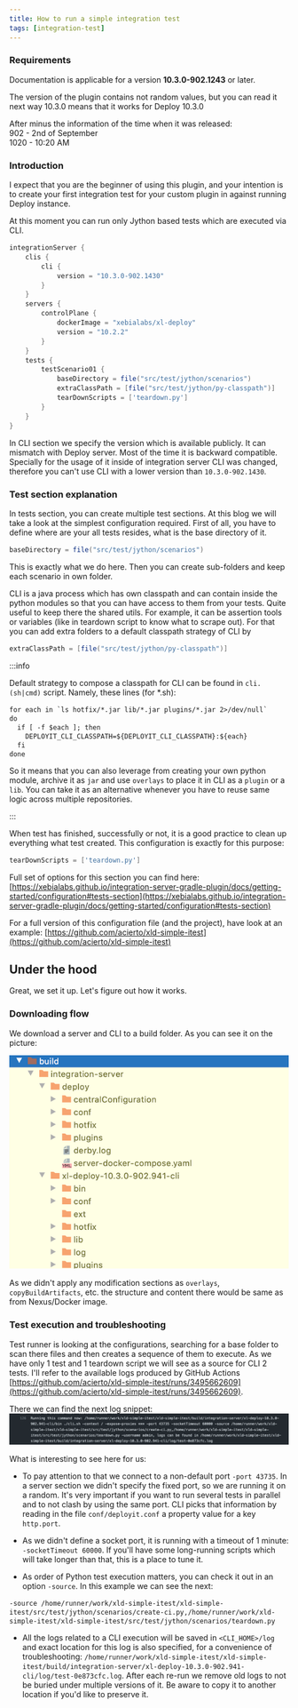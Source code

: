 ```yaml
---
title: How to run a simple integration test
tags: [integration-test]
---
```


### Requirements

Documentation is applicable for a version **10.3.0-902.1243** or later.

The version of the plugin contains not random values, but you can read it next way
10.3.0 means that it works for Deploy 10.3.0

After minus the information of the time when it was released: <br/>
902 - 2nd of September <br/>
1020 - 10:20 AM <br/>

### Introduction

I expect that you are the beginner of using this plugin, and your intention is to create your first integration test
for your custom plugin in against running Deploy instance. 

At this moment you can run only Jython based tests which are executed via CLI.

```groovy
integrationServer {
    clis {
        cli {
            version = "10.3.0-902.1430"
        }
    }
    servers {
        controlPlane {
            dockerImage = "xebialabs/xl-deploy"
            version = "10.2.2"
        }
    }
    tests {
        testScenario01 {
            baseDirectory = file("src/test/jython/scenarios")
            extraClassPath = [file("src/test/jython/py-classpath")]
            tearDownScripts = ['teardown.py']
        }
    }
}
```

In CLI section we specify the version which is available publicly. It can mismatch with Deploy server. 
Most of the time it is backward compatible. Specially for the usage of it inside of integration server CLI was changed,
therefore you can't use CLI with a lower version than `10.3.0-902.1430`. 

### Test section explanation

In tests section, you can create multiple test sections. At this blog we will take a look at the simplest configuration required.
First of all, you have to define where are your all tests resides, what is the base directory of it.

```groovy
baseDirectory = file("src/test/jython/scenarios")
```
This is exactly what we do here. Then you can create sub-folders and keep each scenario in own folder.

CLI is a java process which has own classpath and can contain inside the python modules so that you can have access to them from your tests.
Quite useful to keep there the shared utils. For example, it can be assertion tools or variables (like in teardown script to know what to scrape out).
For that you can add extra folders to a default classpath strategy of CLI by

```groovy
extraClassPath = [file("src/test/jython/py-classpath")]
```

:::info

Default strategy to compose a classpath for CLI can be found in `cli.(sh|cmd)` script. Namely, these lines (for *.sh):

```shell script
for each in `ls hotfix/*.jar lib/*.jar plugins/*.jar 2>/dev/null`
do
  if [ -f $each ]; then
    DEPLOYIT_CLI_CLASSPATH=${DEPLOYIT_CLI_CLASSPATH}:${each}
  fi
done
``` 

So it means that you can also leverage from creating your own python module, archive it as `jar` and use `overlays` to 
place it in CLI as a `plugin` or a `lib`. You can take it as an alternative whenever you have to reuse same logic across
multiple repositories. 

:::

When test has finished, successfully or not, it is a good practice to clean up everything what test created. 
This configuration is exactly for this purpose:

```groovy
tearDownScripts = ['teardown.py']
```

Full set of options for this section you can find here: 
[https://xebialabs.github.io/integration-server-gradle-plugin/docs/getting-started/configuration#tests-section](https://xebialabs.github.io/integration-server-gradle-plugin/docs/getting-started/configuration#tests-section) 

For a full version of this configuration file (and the project), have look at an example:
 [https://github.com/acierto/xld-simple-itest](https://github.com/acierto/xld-simple-itest)
 

## Under the hood
 
Great, we set it up. Let's figure out how it works.

### Downloading flow

We download a server and CLI to a build folder. As you can see it on the picture: 

![cli-and-server](./pics/run-integration-test/downloading-server-and-cli.png)

As we didn't apply any modification sections as `overlays`, `copyBuildArtifacts`, etc. the structure and content there 
would be same as from Nexus/Docker image.

### Test execution and troubleshooting

Test runner is looking at the configurations, searching for a base folder to scan there files and then creates a sequence of them to execute.
As we have only 1 test and 1 teardown script we will see as a source for CLI 2 tests. I'll refer to the available logs produced
by GitHub Actions [https://github.com/acierto/xld-simple-itest/runs/3495662609](https://github.com/acierto/xld-simple-itest/runs/3495662609).

There we can find the next log snippet: ![Log snippet](./pics/run-integration-test/gradle-logs-related-to-running-cli.png)
  
What is interesting to see here for us: <br/>

* To pay attention to that we connect to a non-default port `-port 43735`. In a server section we didn't specify
the fixed port, so we are running it on a random. It's very important if you want to run several tests in parallel and to not clash
by using the same port. CLI picks that information by reading in the file `conf/deployit.conf` a property value for a key `http.port`.

* As we didn't define a socket port, it is running with a timeout of 1 minute: `-socketTimeout 60000`. If you'll have some long-running scripts which 
will take longer than that, this is a place to tune it. 

* As order of Python test execution matters, you can check it out in an option `-source`. In this example we can see the next:
```shell script
-source /home/runner/work/xld-simple-itest/xld-simple-itest/src/test/jython/scenarios/create-ci.py,/home/runner/work/xld-simple-itest/xld-simple-itest/src/test/jython/scenarios/teardown.py
```

* All the logs related to a CLI execution will be saved in `<CLI_HOME>/log` and exact location for this log is also specified, for a convenience of troubleshooting:
 `/home/runner/work/xld-simple-itest/xld-simple-itest/build/integration-server/xl-deploy-10.3.0-902.941-cli/log/test-0e873cfc.log`.
 After each re-run we remove old logs to not be buried under multiple versions of it. Be aware to copy it to another location if you'd like to preserve it.
